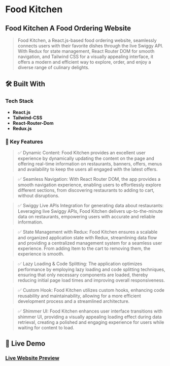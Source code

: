 <!-- PROJECT DESCRIPTION -->

# Food Kitchen

## Food Kitchen A Food Ordering Website

> Food Kitchen, a React.js-based food ordering website, seamlessly connects users with their favorite dishes through the live Swiggy API. With Redux for state management, React Router DOM for smooth navigation, and Tailwind CSS for a visually appealing interface, it offers a modern and efficient way to explore, order, and enjoy a diverse range of culinary delights.

## 🛠 Built With

### Tech Stack

- **React.js**
- **Tailwind-CSS**
- **React-Router-Dom**
- **Redux.js**

<!-- Features -->

### 🎯 Key Features <a name="key-features"></a>

> ✅ Dynamic Content: Food Kitchen provides an excellent user experience by dynamically updating the content on the page and offering real-time information on restaurants, banners, offers, menus and availability to keep the users all engaged with the latest offers.

> ✅ Seamless Navigation: With React Router DOM, the app provides a smooth navigation experience, enabling users to effortlessly explore different sections, from discovering restaurants to adding to cart, without disruptions.

> ✅ Swiggy Live APIs Integration for generating data about restaurants: Leveraging live Swiggy APIs, Food Kitchen delivers up-to-the-minute data on restaurants, empowering users with accurate and reliable information.

> ✅ State Management with Redux: Food Kitchen ensures a scalable and organized application state with Redux, streamlining data flow and providing a centralized management system for a seamless user experience. From adding Item to the cart to removing them, the experience is smooth.

> ✅ Lazy Loading & Code Splitting: The application optimizes performance by employing lazy loading and code splitting techniques, ensuring that only necessary components are loaded, thereby reducing initial page load times and improving overall responsiveness.

> ✅ Custom Hook: Food Kitchen utilizes custom hooks, enhancing code reusability and maintainability, allowing for a more efficient development process and a streamlined architecture.

> ✅ Shimmer UI: Food Kitchen enhances user interface transitions with shimmer UI, providing a visually appealing loading effect during data retrieval, creating a polished and engaging experience for users while waiting for content to load.

## 🚀 Live Demo

### [Live Website Preview](https://food-kitchen-vasu.vercel.app/)
